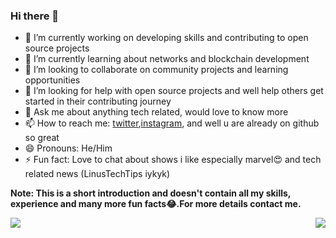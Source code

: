 ### Hi there 👋
- 🔭 I’m currently working on developing skills and contributing to open source projects
- 🌱 I’m currently learning about networks and blockchain development 
- 👯 I’m looking to collaborate on community projects and learning opportunities
- 🤔 I’m looking for help with open source projects and well help others get started in their contributing journey
- 💬 Ask me about anything tech related, would love to know more  
- 📫 How to reach me: [twitter](twitter.com/rakite28/),[instagram](instagram.com/rakite28/), and well u are already on github so great
- 😄 Pronouns: He/Him
- ⚡ Fun fact: Love to chat about shows i like especially marvel😍 and tech related news (LinusTechTips iykyk)

**Note: This is a short introduction and doesn't contain all my skills, experience and many more fun facts😂.For more details contact me.**



<img align="left" src="https://github-readme-stats.vercel.app/api?username=rakite28&show_icons=true&count_private=true" />
<img align="right" src="https://github-readme-stats.vercel.app/api/top-langs/?username=rakite28&layout=compact&hide=tsql&show_icons=true" />
